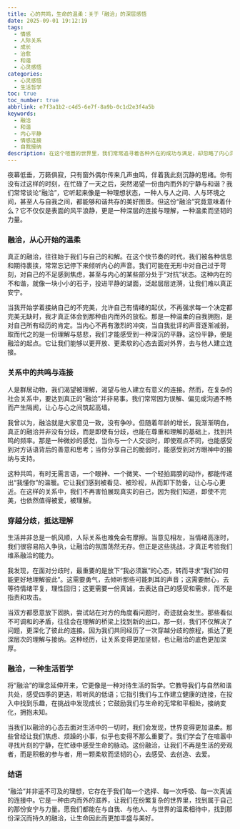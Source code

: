 ```yaml
---
title: 心的共鸣，生命的温柔：关于「融洽」的深层感悟
date: 2025-09-01 19:12:19
tags:
  - 情感
  - 人际关系
  - 成长
  - 治愈
  - 和谐
  - 心灵感悟
categories:
  - 心灵感悟
  - 生活哲学
toc: true
toc_number: true
abbrlink: e7f3a1b2-c4d5-6e7f-8a9b-0c1d2e3f4a5b
keywords:
  - 融洽
  - 和谐
  - 内心平静
  - 情感连接
  - 自我接纳
description: 在这个喧嚣的世界里，我们常常追寻着各种外在的成功与满足，却忽略了内心深处对一份宁静与和谐的渴望。什么是真正的“融洽”？它不仅仅是表面的风平浪静，更是心灵深处的共鸣，是人与人之间无声的理解，是与自我、与世界温柔相待的艺术。今天，让我们一同走进“融洽”的内在世界，感受它如何滋养我们的生命，让每一个瞬间都充满温暖与力量。
---
```


夜幕低垂，万籁俱寂，只有窗外偶尔传来几声虫鸣，伴着我此刻沉静的思绪。你有没有过这样的时刻，在忙碌了一天之后，突然渴望一份由内而外的宁静与和谐？我们常常谈论“融洽”，它听起来像是一种理想状态，一种人与人之间、人与环境之间，甚至人与自我之间，都能够和谐共存的美好图景。但这份“融洽”究竟意味着什么？它不仅仅是表面的风平浪静，更是一种深层的连接与理解，一种温柔而坚韧的力量。

### 融洽，从心开始的温柔

真正的融洽，往往始于我们与自己的和解。在这个快节奏的时代，我们被各种信息和期待裹挟，常常忘记停下来倾听内心的声音。我们可能在无形中对自己过于苛刻，对自己的不足感到焦虑，甚至与内心的某些部分处于“对抗”状态。这种内在的不和谐，就像一块小小的石子，投进平静的湖面，泛起层层涟漪，让我们难以真正安宁。

当我开始学着接纳自己的不完美，允许自己有情绪的起伏，不再强求每一个决定都完美无缺时，我才真正体会到那种由内而外的放松。那是一种温柔的自我拥抱，是对自己所有经历的肯定。当内心不再有激烈的冲突，当自我批评的声音逐渐减弱，取而代之的是一份理解与慈悲，我们才能感受到一种深沉的平静。这份平静，便是融洽的起点。它让我们能够以更开放、更柔软的心态去面对外界，去与他人建立连接。

### 关系中的共鸣与连接

人是群居动物，我们渴望被理解，渴望与他人建立有意义的连接。然而，在复杂的社会关系中，要达到真正的“融洽”并非易事。我们常常因为误解、偏见或沟通不畅而产生隔阂，让心与心之间筑起高墙。

我曾以为，融洽就是大家意见一致，没有争吵。但随着年龄的增长，我渐渐明白，真正的融洽并非没有分歧，而是即使有分歧，也能在尊重和理解的基础上，找到共鸣的频率。那是一种微妙的感觉，当你与一个人交谈时，即使观点不同，也能感受到对方话语背后的善意和思考；当你分享自己的脆弱时，能感受到对方眼神中的接纳与支持。

这种共鸣，有时无需言语，一个眼神、一个微笑、一个轻拍肩膀的动作，都能传递出“我懂你”的温暖。它让我们感到被看见、被珍视，从而卸下防备，让心与心更近。在这样的关系中，我们不再害怕展现真实的自己，因为我们知道，即使不完美，也依然值得被爱，被理解。

### 穿越分歧，抵达理解

生活并非总是一帆风顺，人际关系也难免会有摩擦。当意见相左，当情绪高涨时，我们很容易陷入争执，让融洽的氛围荡然无存。但正是这些挑战，才真正考验我们维系融洽的能力。

我发现，在面对分歧时，最重要的是放下“我必须赢”的心态，转而寻求“我们如何能更好地理解彼此”。这需要勇气，去倾听那些可能刺耳的声音；这需要耐心，去等待情绪平复，理性回归；这更需要一份真诚，去表达自己的感受和需求，而不是指责和攻击。

当双方都愿意放下固执，尝试站在对方的角度看问题时，奇迹就会发生。那些看似不可调和的矛盾，往往会在理解的桥梁上找到新的出口。那一刻，我们不仅解决了问题，更深化了彼此的连接。因为我们共同经历了一次穿越分歧的旅程，抵达了更深层次的理解与接纳。这种经历，让关系变得更加坚韧，也让融洽的底色更加深厚。

### 融洽，一种生活哲学

将“融洽”的理念延伸开来，它更像是一种对待生活的哲学。它教导我们与自然和谐共处，感受四季的更迭，聆听风的低语；它指引我们与工作建立健康的连接，在投入中找到乐趣，在挑战中发现成长；它鼓励我们与生命的无常和平相处，接纳变化，拥抱未知。

当我们以融洽的心态去面对生活中的一切时，我们会发现，世界变得更加温柔。那些曾经让我们焦虑、烦躁的小事，似乎也变得不那么重要了。我们学会了在喧嚣中寻找片刻的宁静，在忙碌中感受生命的脉动。这份融洽，让我们不再是生活的旁观者，而是积极的参与者，用一颗柔软而坚韧的心，去感受、去创造、去爱。

### 结语

“融洽”并非遥不可及的理想，它存在于我们每一个选择、每一次呼吸、每一次真诚的连接中。它是一种由内而外的滋养，让我们在纷繁复杂的世界里，找到属于自己的那份安宁与力量。愿我们都能在与自我、与他人、与世界的温柔相待中，找到那份深沉而持久的融洽，让生命因此而更加丰盛与美好。